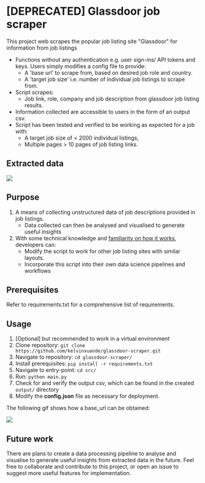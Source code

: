 
# [DEPRECATED] Glassdoor job scraper
This project web scrapes the popular job listing site "Glassdoor" for information from job listings
* Functions without any authentication e.g. user sign-ins/ API tokens and keys. Users simply modifies a config file to provide: 
   - A 'base url' to scrape from, based on desired job role and country.
   - A 'target job size' i.e. number of individual job listings to scrape from.
* Script scrapes:
   - Job link, role, company and job description from glassdoor job listing results. 
* Information collected are accessible to users in the form of an output csv.
* Script has been tested and verified to be working as expected for a job with: 
   - A target job size of < 2000 individual listings, 
   - Multiple pages > 10 pages of job listing links.

## Extracted data
![](https://github.com/kelvinxuande/glassdoor-scraper/blob/master/docs/def-3.jpg)
   
## Purpose
1. A means of collecting unstructured data of job descriptions provided in job listings.
   - Data collected can then be analysed and visualised to generate useful insights
2. With some technical knowledge and [familiarity on how it works](https://github.com/kelvinxuande/glassdoor-scraper/blob/master/docs/README.md#how-it-works), developers can:
   - Modify the script to work for other job listing sites with similar layouts.
   - Incorporate this script into their own data science pipelines and workflows

## Prerequisites

Refer to requirements.txt for a comprehensive list of requirements.

## Usage
1. [Optional] but recommended to work in a virtual environment
2. Clone repository: `git clone https://github.com/kelvinxuande/glassdoor-scraper.git`
3. Navigate to repository: `cd glassdoor-scraper/`
4. Install prerequisites: `pip install -r requirements.txt`
5. Navigate to entry-point: `cd src/`
6. Run: `python main.py`
7. Check for and verify the output csv, which can be found in the created `output/` directory
5. Modify the **config.json** file as necessary for deployment.</br>

The following gif shows how a base_url can be obtained:

![](https://github.com/kelvinxuande/glassdoor-scraper/blob/master/docs/baseURL.gif)

## Future work

There are plans to create a data processing pipeline to analyse and visualise to generate useful insights from extracted data in the future. Feel free to collaborate and contribute to this project, or open an issue to suggest more useful features for implementation.
